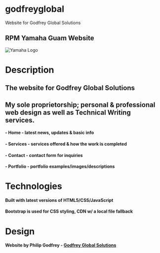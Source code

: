 # godfreyglobal
Website for Godfrey Global Solutions

## RPM Yamaha Guam Website
![Yamaha Logo](/img/logos/GGB-TRANSPARENT-WHITE.jpg )

# Description
## The website for Godfrey Global Solutions
## My sole proprietorship; personal & professional web design as well as Technical Writing services.
#### - Home - latest news, updates & basic info
#### - Services - services offered & how the work is completed
#### - Contact - contact form for inquiries
####  - Portfolio - portfolio examples/images/descriptions

# Technologies
#### Built with latest versions of HTML5/CSS/JavaScript
#### Bootstrap is used for CSS styling, CDN w/ a local file fallback

# Design
#### Website by Philip Godfrey - [Godfrey Global Solutions](https://godfreyglobal.tech)